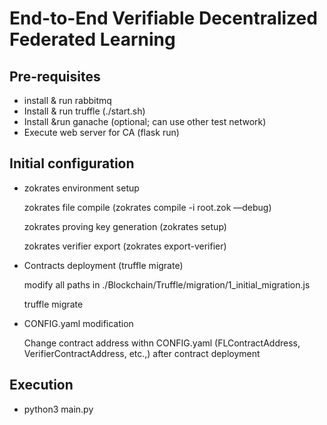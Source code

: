 # End-to-End Verifiable Decentralized Federated Learning

## Pre-requisites 
- install & run rabbitmq
- Install & run truffle (./start.sh)
- Install &run ganache (optional; can use other test network)
- Execute web server for CA (flask run)

## Initial configuration
- zokrates environment setup
<ul> zokrates file compile (zokrates compile -i root.zok —debug)</ul>
<ul> zokrates proving key generation (zokrates setup) </ul>
<ul> zokrates verifier export (zokrates export-verifier) </ul>

- Contracts deployment (truffle migrate)
<ul> modify all paths in ./Blockchain/Truffle/migration/1_initial_migration.js </ul>
<ul> truffle migrate </ul>

- CONFIG.yaml modification
<ul> Change contract address withn CONFIG.yaml (FLContractAddress, VerifierContractAddress, etc.,) after contract deployment </ul>

## Execution
- python3 main.py

